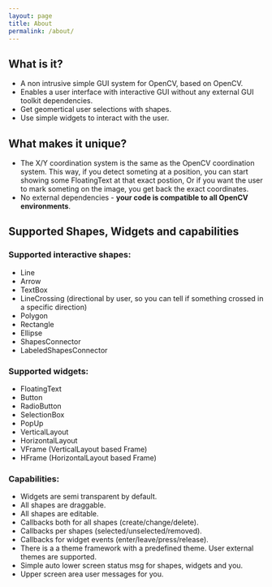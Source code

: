 ```yaml
---
layout: page
title: About
permalink: /about/
---
```


What is it?
----------
* A non intrusive simple GUI system for OpenCV, based on OpenCV.
* Enables a user interface with interactive GUI without any external GUI toolkit dependencies.
* Get geomertical user selections with shapes.
* Use simple widgets to interact with the user.

What makes it unique?
--------------------
* The X/Y coordination system is the same as the OpenCV coordination system. This way, if you detect someting at a position, you can start showing
some FloatingText at that exact postion, Or if you want the user to mark someting on the image, you get back the exact coordinates.
* No external dependencies - **your code is compatible to all OpenCV environments**.

## Supported Shapes, Widgets and capabilities

### Supported interactive shapes:
* Line
* Arrow
* TextBox
* LineCrossing (directional by user, so you can tell if something crossed in a specific direction)
* Polygon
* Rectangle
* Ellipse
* ShapesConnector
* LabeledShapesConnector

### Supported widgets:
* FloatingText
* Button
* RadioButton
* SelectionBox
* PopUp
* VerticalLayout
* HorizontalLayout
* VFrame (VerticalLayout based Frame)
* HFrame (HorizontalLayout based Frame)

### Capabilities:
* Widgets are semi transparent by default.
* All shapes are draggable.
* All shapes are editable.
* Callbacks both for all shapes (create/change/delete).
* Callbacks per shapes (selected/unselected/removed).
* Callbacks for widget events (enter/leave/press/release).
* There is a a theme framework with a predefined theme. User external themes are supported.
* Simple auto lower screen status msg for shapes, widgets and you.
* Upper screen area user messages for you.


